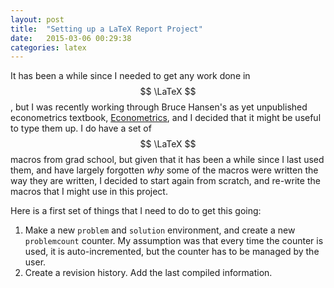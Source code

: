 ```yaml
---
layout: post
title:  "Setting up a LaTeX Report Project"
date:   2015-03-06 00:29:38
categories: latex
---
```


It has been a while since I needed to get any work done in $$ \LaTeX $$, but I was recently working through Bruce Hansen's as yet unpublished econometrics textbook, [Econometrics](http://www.ssc.wisc.edu/~bhansen/econometrics/), and I decided that it might be useful to type them up. I do have a set of $$ \LaTeX $$ macros from grad school, but given that it has been a while since I last used them, and have largely forgotten _why_ some of the macros were written the way they are written, I decided to start again from scratch, and re-write the macros that I might use in this project.

 Here is a first set of things that I need to do to get this going:

 1. Make a new `problem` and `solution` environment, and create a new `problemcount` counter. My assumption was that every time the counter is used, it is auto-incremented, but the counter has to be managed by the user.
 2. Create a revision history. Add the last compiled information.